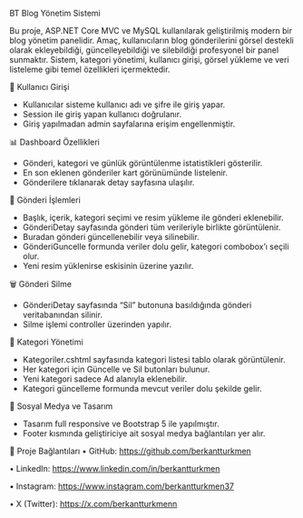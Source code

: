 BT Blog Yönetim Sistemi

Bu proje, ASP.NET Core MVC ve MySQL kullanılarak geliştirilmiş modern bir blog yönetim panelidir.
Amaç, kullanıcıların blog gönderilerini görsel destekli olarak ekleyebildiği, güncelleyebildiği ve silebildiği profesyonel bir panel sunmaktır.
Sistem, kategori yönetimi, kullanıcı girişi, görsel yükleme ve veri listeleme gibi temel özellikleri içermektedir.

🔐 Kullanıcı Girişi

- Kullanıcılar sisteme kullanıcı adı ve şifre ile giriş yapar.
- Session ile giriş yapan kullanıcı doğrulanır.
- Giriş yapılmadan admin sayfalarına erişim engellenmiştir.

📊 Dashboard Özellikleri

- Gönderi, kategori ve günlük görüntülenme istatistikleri gösterilir.
- En son eklenen gönderiler kart görünümünde listelenir.
- Gönderilere tıklanarak detay sayfasına ulaşılır.

📝 Gönderi İşlemleri

- Başlık, içerik, kategori seçimi ve resim yükleme ile gönderi eklenebilir.
- GönderiDetay sayfasında gönderi tüm verileriyle birlikte görüntülenir.
- Buradan gönderi güncellenebilir veya silinebilir.
- GönderiGuncelle formunda veriler dolu gelir, kategori combobox’ı seçili olur.
- Yeni resim yüklenirse eskisinin üzerine yazılır.

🗑️ Gönderi Silme

- GönderiDetay sayfasında “Sil” butonuna basıldığında gönderi veritabanından silinir.
- Silme işlemi controller üzerinden yapılır.

📂 Kategori Yönetimi

- Kategoriler.cshtml sayfasında kategori listesi tablo olarak görüntülenir.
- Her kategori için Güncelle ve Sil butonları bulunur.
- Yeni kategori sadece Ad alanıyla eklenebilir.
- Kategori güncelleme formunda mevcut veriler dolu şekilde gelir.

🔗 Sosyal Medya ve Tasarım

- Tasarım full responsive ve Bootstrap 5 ile yapılmıştır.
- Footer kısmında geliştiriciye ait sosyal medya bağlantıları yer alır.

🔗 Proje Bağlantıları
• GitHub: https://github.com/berkantturkmen

• LinkedIn: https://www.linkedin.com/in/berkantturkmen

• Instagram: https://www.instagram.com/berkantturkmen37

• X (Twitter): https://x.com/berkantturkmenn

